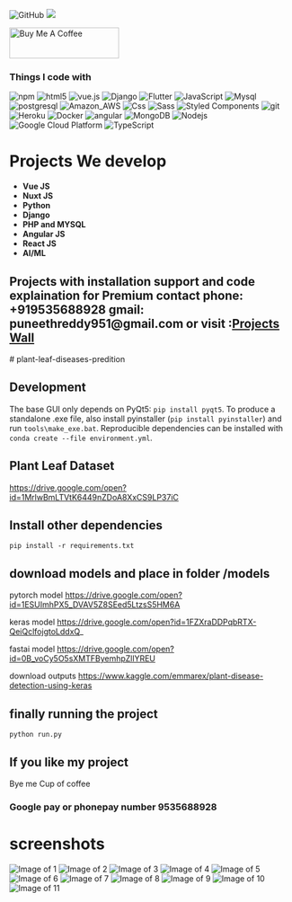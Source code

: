 ![GitHub](https://img.shields.io/github/license/PuneethReddyHC/online-shopping-system-advanced)
![](https://visitor-badge.glitch.me/badge?page_id=puneethreddyhc.puneeth)

<a href="https://www.buymeacoffee.com/PuneethReddyHC" target="_blank"><img src="https://cdn.buymeacoffee.com/buttons/v2/default-yellow.png" alt="Buy Me A Coffee" width="195" height="55"></a>

<h3>Things I code with</h3>
<p>
  <img alt="npm" src="https://img.shields.io/badge/-NPM-CB3837?style=flat-square&logo=npm&logoColor=white" />
  <img alt="html5" src="https://img.shields.io/badge/-HTML5-E34F26?style=flat-square&logo=html5&logoColor=white" />
  <img src="https://img.shields.io/static/v1?label=Vue.js&amp;message=v2.6&amp;color=4FC08D&amp;style=flat-square&amp;logo=vue.js&amp;logoColor=ffffff" alt="vue.js">
  <img alt="Django" src="https://img.shields.io/badge/Django-092E20?style=flat-square&logo=django&logoColor=white" />
  <img alt="Flutter" src="https://img.shields.io/badge/Flutter-02569B?style=flat-square&logo=flutter&logoColor=white" />
  <img alt="JavaScript" src="https://img.shields.io/badge/JavaScript-323330?style=flat-square&logo=javascript&logoColor=F7DF1E" />
  <img alt="Mysql" src="https://img.shields.io/badge/MySQL-00000F?style=flat-square&logo=mysql&logoColor=white" />
  <img alt="postgresql" src="https://img.shields.io/badge/PostgreSQL-316192?style=flat-square&logo=postgresql&logoColor=white" />
  <img alt="Amazon_AWS" src="https://img.shields.io/badge/Amazon_AWS-232F3E?style=flat-square&logo=amazon-aws&logoColor=white" />
  <img alt="Css" src="https://img.shields.io/badge/CSS-239120?&style=flat-square&logo=css3&logoColor=white" />
  <img alt="Sass" src="https://img.shields.io/badge/-Sass-CC6699?style=flat-square&logo=sass&logoColor=white" />
  <img alt="Styled Components" src="https://img.shields.io/badge/-Styled_Components-db7092?style=flat-square&logo=styled-components&logoColor=white" />
  <img alt="git" src="https://img.shields.io/badge/-Git-F05032?style=flat-square&logo=git&logoColor=white" />
  <img alt="Heroku" src="https://img.shields.io/badge/-Heroku-430098?style=flat-square&logo=heroku&logoColor=white" />
  <img alt="Docker" src="https://img.shields.io/badge/-Docker-46a2f1?style=flat-square&logo=docker&logoColor=white" />
  <img alt="angular" src="https://img.shields.io/badge/-Angular-DD0031?style=flat-square&logo=angular&logoColor=white" />
  <img alt="MongoDB" src="https://img.shields.io/badge/-MongoDB-13aa52?style=flat-square&logo=mongodb&logoColor=white" />
  <img alt="Nodejs" src="https://img.shields.io/badge/-Nodejs-43853d?style=flat-square&logo=Node.js&logoColor=white" />
  <img alt="Google Cloud Platform" src="https://img.shields.io/badge/-Google_Cloud_Platform-1a73e8?style=flat-square&logo=google-cloud&logoColor=white" />
  <img alt="TypeScript" src="https://img.shields.io/badge/-TypeScript-007ACC?style=flat-square&logo=typescript&logoColor=white" />
  
</p>
<h1>Projects We develop</h1>

<ul>
	<li><b>Vue JS</b></li>
	<li><b>Nuxt JS</b></li>
	<li><b>Python</b></li>
	<li><b>Django</b></li>
	<li><b>PHP and MYSQL</b></li>
	<li><b>Angular JS</b></li>
	<li><b>React JS</b></li>
	<li><b>AI/ML</b></li>
</ul>
<h2> Projects with installation support and code explaination for Premium contact phone: +919535688928 gmail: puneethreddy951@gmail.com or visit :<a href="http://www.projectswall.com/">Projects Wall</a></h2>
# plant-leaf-diseases-predition

## Development

The base GUI only depends on PyQt5: `pip install pyqt5`. To produce a standalone .exe file, also install pyinstaller (`pip install pyinstaller`) and run `tools\make_exe.bat`. Reproducible dependencies can be installed with `conda create --file environment.yml`. 

## Plant Leaf Dataset

  https://drive.google.com/open?id=1MrlwBmLTVtK6449nZDoA8XxCS9LP37iC
    
## Install other dependencies

`pip install -r requirements.txt`

## download models and place in folder /models

   pytorch model  https://drive.google.com/open?id=1ESUImhPX5_DVAV5Z8SEed5LtzsS5HM6A
   
   keras model https://drive.google.com/open?id=1FZXraDDPqbRTX-QeiQclfojgtoLddxQ_
   
   fastai model https://drive.google.com/open?id=0B_voCy5O5sXMTFByemhpZllYREU

   download outputs   https://www.kaggle.com/emmarex/plant-disease-detection-using-keras

   
## finally running the project

    python run.py
    
## If you like my project 
Bye me Cup of coffee

### Google pay or phonepay number 9535688928

# screenshots

![Image of 1](https://github.com/PuneethReddyHC/leaf-diseases-predition/blob/master/screenshots/1.png)
![Image of 2](https://github.com/PuneethReddyHC/leaf-diseases-predition/blob/master/screenshots/2.png)
![Image of 3](https://github.com/PuneethReddyHC/leaf-diseases-predition/blob/master/screenshots/3.png)
![Image of 4](https://github.com/PuneethReddyHC/leaf-diseases-predition/blob/master/screenshots/4.png)
![Image of 5](https://github.com/PuneethReddyHC/leaf-diseases-predition/blob/master/screenshots/5.png)
![Image of 6](https://github.com/PuneethReddyHC/leaf-diseases-predition/blob/master/screenshots/6.png)
![Image of 7](https://github.com/PuneethReddyHC/leaf-diseases-predition/blob/master/screenshots/7.png)
![Image of 8](https://github.com/PuneethReddyHC/leaf-diseases-predition/blob/master/screenshots/8.png)
![Image of 9](https://github.com/PuneethReddyHC/leaf-diseases-predition/blob/master/screenshots/9.png)
![Image of 10](https://github.com/PuneethReddyHC/leaf-diseases-predition/blob/master/screenshots/10.png)
![Image of 11](https://github.com/PuneethReddyHC/leaf-diseases-predition/blob/master/screenshots/11.png)
